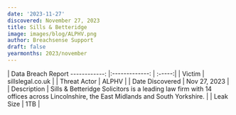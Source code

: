 ```yaml
---
date: '2023-11-27'
discovered: November 27, 2023
title: Sills & Betteridge
image: images/blog/ALPHV.png
author: Breachsense Support
draft: false
yearmonths: 2023/november
---
```



| Data Breach Report
------------:     |:-------------:    | :-----:|
| Victim      | sillslegal.co.uk      | 
| Threat Actor      | ALPHV      | 
| Date Discovered      | Nov 27, 2023      | 
| Description      | Sills & Betteridge Solicitors is a leading law firm with 14 offices across Lincolnshire, the East Midlands and South Yorkshire.      | 
| Leak Size      | 1TB      | 

